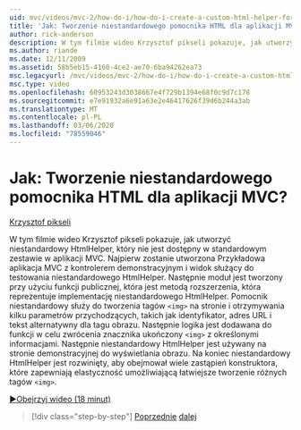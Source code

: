 ```yaml
---
uid: mvc/videos/mvc-2/how-do-i/how-do-i-create-a-custom-html-helper-for-an-mvc-application
title: 'Jak: Tworzenie niestandardowego pomocnika HTML dla aplikacji MVC? | Microsoft Docs'
author: rick-anderson
description: W tym filmie wideo Krzysztof pikseli pokazuje, jak utworzyć niestandardowy HtmlHelper, który nie jest dostępny w standardowym zestawie w aplikacji MVC. Najpierw przykładowy zastoso MVC...
ms.author: riande
ms.date: 12/11/2009
ms.assetid: 58b5eb15-4160-4ce2-ae70-6ba94262ea73
msc.legacyurl: /mvc/videos/mvc-2/how-do-i/how-do-i-create-a-custom-html-helper-for-an-mvc-application
msc.type: video
ms.openlocfilehash: 60953243d3038667e4f729b1394e68f0c9d7c178
ms.sourcegitcommit: e7e91932a6e91a63e2e46417626f39d6b244a3ab
ms.translationtype: MT
ms.contentlocale: pl-PL
ms.lasthandoff: 03/06/2020
ms.locfileid: "78559046"
---
```

# <a name="how-do-i-create-a-custom-html-helper-for-an-mvc-application"></a>Jak: Tworzenie niestandardowego pomocnika HTML dla aplikacji MVC?

[Krzysztof pikseli](https://twitter.com/chrispels)

W tym filmie wideo Krzysztof pikseli pokazuje, jak utworzyć niestandardowy HtmlHelper, który nie jest dostępny w standardowym zestawie w aplikacji MVC. Najpierw zostanie utworzona Przykładowa aplikacja MVC z kontrolerem demonstracyjnym i widok służący do testowania niestandardowego HtmlHelper. Następnie moduł jest tworzony przy użyciu funkcji publicznej, która jest metodą rozszerzenia, która reprezentuje implementację niestandardowego HtmlHelper. Pomocnik niestandardowy służy do tworzenia tagów `<img>` na stronie i otrzymywania kilku parametrów przychodzących, takich jak identyfikator, adres URL i tekst alternatywny dla tagu obrazu. Następnie logika jest dodawana do funkcji w celu zwrócenia znacznika ukończony `<img>` z określonymi informacjami. Następnie niestandardowy HtmlHelper jest używany na stronie demonstracyjnej do wyświetlania obrazu. Na koniec niestandardowy HtmlHelper jest rozwinięty, aby obejmował wiele zastąpień konstruktora, które zapewniają elastyczność umożliwiającą łatwiejsze tworzenie różnych tagów `<img>`.

[&#9654;Obejrzyj wideo (18 minut)](https://channel9.msdn.com/Blogs/ASP-NET-Site-Videos/how-do-i-create-a-custom-html-helper-for-an-mvc-application)

> [!div class="step-by-step"]
> [Poprzednie](how-do-i-implement-view-models-to-manage-data-for-aspnet-mvc-views.md)
> [dalej](how-do-i-work-with-model-binders-in-an-mvc-application.md)
